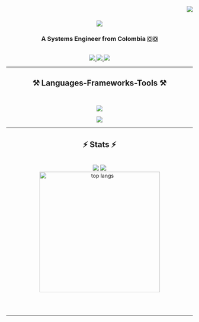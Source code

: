 
<img align="right" src="https://visitor-badge.laobi.icu/badge?page_id=xArkqngel" />

<h1 align="center">
    <img src="https://readme-typing-svg.herokuapp.com/?font=FiraCode&size=35&color=FFFFFF&center=true&vCenter=true&width=500&height=70&duration=4000&lines=Hi+There!+👋;+I'm+Miguel+Rubiano!;" />
</h1>

<h3 align="center">A Systems Engineer from Colombia 🇨🇴</h3>

<br/>
 
<div align="center"> 
  <a href="mailto:arkqngel343@gmail.com">
    <img src="https://img.shields.io/badge/Gmail-333333?style=for-the-badge&logo=gmail&logoColor=red" />
  </a>
  <a href="https://linkedin.com/in/miguelrubiano343" target="_blank">
    <img src="https://img.shields.io/badge/LinkedIn-0077B5?style=for-the-badge&logo=linkedin&logoColor=white" target="_blank" />
  </a>
  <a href="https://xark-portfolio.netlify.app/" target="_blank">
     <img src="https://img.shields.io/badge/Portfolio-FF5722?style=for-the-badge&logo=todoist&logoColor=white" target="_blank" /> <!-- sqlite, safari, google-chrome are other good icon options -->
  </a>
</div>

 <hr/>
 
<h2 align="center">⚒️ Languages-Frameworks-Tools ⚒️</h2>
<br/>
<div align="center">
    <p align="center">
  <a href="https://skillicons.dev">
    <img src="https://skillicons.dev/icons?i=js,ts,react,nextjs,astro,html,css,tailwind,bootstrap,materialui,sass,vite,vitest,apollo&perline=7" />
  </a>
</p>
<p align="center">
  <a href="https://skillicons.dev">
    <img src="https://skillicons.dev/icons?i=java,nodejs,express,nestjs,jest,cypress,graphql,mongodb,postgres,mysql,aws,supabase,docker,idea&perline=7" />
  </a>
</p>
</div>

<hr/>

<h2 align="center">⚡ Stats ⚡</h2>
<br>
<div align=center>
  <img src="https://github-readme-stats.vercel.app/api?username=xArkqngel&show_icons=true&theme=swift"/>
  <img src="https://streak-stats.demolab.com?user=xArkqngel&theme=swift&exclude_days=Sun%2CSat"/>
  <br/>
  <img width=325 align="center" src="https://github-readme-stats.vercel.app/api/top-langs/?username=xArkqngel&hide=HTML&langs_count=8&layout=compact&theme=swift&border_radius=10&size_weight=0.5&count_weight=0.5&exclude_repo=github-readme-stats" alt="top langs" />
</div>

<br/><br/>

<hr/>



